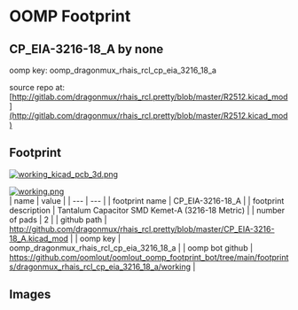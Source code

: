 # OOMP Footprint  
## CP_EIA-3216-18_A  by none  
  
oomp key: oomp_dragonmux_rhais_rcl_cp_eia_3216_18_a  
  
source repo at: [http://gitlab.com/dragonmux/rhais_rcl.pretty/blob/master/R2512.kicad_mod](http://gitlab.com/dragonmux/rhais_rcl.pretty/blob/master/R2512.kicad_mod)  
## Footprint  
  
[![working_kicad_pcb_3d.png](working_kicad_pcb_3d_600.png)](working_kicad_pcb_3d.png)  
  
[![working.png](working_600.png)](working.png)  
| name | value | 
| --- | --- | 
| footprint name | CP_EIA-3216-18_A | 
| footprint description | Tantalum Capacitor SMD Kemet-A (3216-18 Metric) | 
| number of pads | 2 | 
| github path | http://github.com/dragonmux/rhais_rcl.pretty/blob/master/CP_EIA-3216-18_A.kicad_mod | 
| oomp key | oomp_dragonmux_rhais_rcl_cp_eia_3216_18_a | 
| oomp bot github | https://github.com/oomlout/oomlout_oomp_footprint_bot/tree/main/footprints/dragonmux_rhais_rcl_cp_eia_3216_18_a/working | 
## Images  
